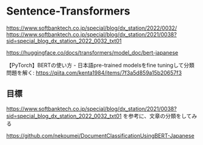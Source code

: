 # Sentence-Transformers

https://www.softbanktech.co.jp/special/blog/dx_station/2022/0032/
https://www.softbanktech.co.jp/special/blog/dx_station/2021/0038?sid=special_blog_dx_station_2022_0032_txt01

https://huggingface.co/docs/transformers/model_doc/bert-japanese

【PyTorch】BERTの使い方 - 日本語pre-trained modelsをfine tuningして分類問題を解く: https://qiita.com/kenta1984/items/7f3a5d859a15b20657f3


## 目標
https://www.softbanktech.co.jp/special/blog/dx_station/2021/0038?sid=special_blog_dx_station_2022_0032_txt01
を参考に、文章の分類をしてみる


https://github.com/nekoumei/DocumentClassificationUsingBERT-Japanese
